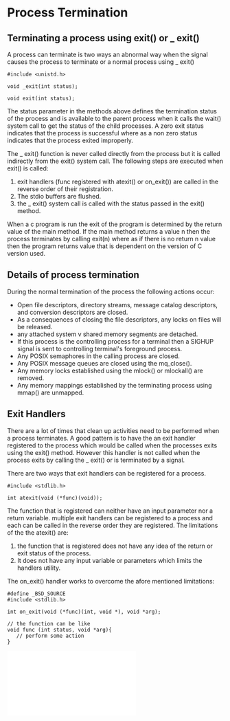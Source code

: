 # Process Termination 

## Terminating a process using exit() or _ exit() 
A process can terminate is two ways an abnormal way when the signal causes the process to terminate or a normal process using _ exit() 

```
#include <unistd.h> 

void _exit(int status); 

void exit(int status); 

``` 

The status parameter in the methods above defines the termination status of the process and is available to the parent process when it 
calls the wait() system call to get the status of the child processes. A zero exit status indicates that the process is successful where 
as a non zero status indicates that the process exited improperly. 

The _ exit() function is never called directly from the process but it is called indirectly from the exit() system call. The following 
steps are executed when exit() is called: 
1. exit handlers (func registered with atexit() or on_exit()) are called in the reverse order of their registration. 
2. The stdio buffers are flushed. 
3. the _ exit() system call is called with the status passed in the exit() method. 

When a c program is run the exit of the program is determined by the return value of the main method. If the main method returns a value n 
then the process terminates by calling exit(n) where as if there is no return n value then the program returns value that is dependent on 
the version of C version used. 

## Details of process termination 
During the normal termination of the process the following actions occur: 

* Open file descriptors, directory streams, message catalog descriptors, and conversion descriptors are closed. 
* As a consequences of closing the file descriptors, any locks on files will be released. 
* any attached system v shared memory segments are detached. 
* If this process is the controlling process for a terminal then a SIGHUP signal is sent to controlling terminal's foreground process. 
* Any POSIX semaphores in the calling process are closed. 
* Any POSIX message queues are closed using the mq_close(). 
* Any memory locks established using the mlock() or mlockall() are removed. 
* Any memory mappings established by the terminating process using mmap() are unmapped. 


 
## Exit Handlers 
There are a lot of times that clean up activities need to be performed when a process terminates. A good pattern is to have the an exit handler 
registered to the process which would be called when the processes exits using the exit() method. However this handler is not called when the process exits by calling the _ exit() or is terminated by a signal. 

There are two ways that exit handlers can be registered for a process. 

```
#include <stdlib.h> 

int atexit(void (*func)(void)); 

```

The function that is registered can neither have an input parameter nor a return variable. multiple exit handlers can be registered to a process and each can be called in the reverse order they are registered. 
The limitations of the the atexit() are: 
1. the function that is registered does not have any idea of the return or exit status of the process. 
2. It does not have any input variable or parameters which limits the handlers utility. 

The on_exit() handler works to overcome the afore mentioned limitations:

```
#define _BSD_SOURCE 
#include <stdlib.h> 

int on_exit(void (*func)(int, void *), void *arg); 

// the function can be like 
void func (int status, void *arg){
   // perform some action 
}

``` 

![Next](mon-child-process.md)
 
